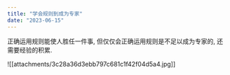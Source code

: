 ```yaml
---
title: "学会规则到成为专家"
date: "2023-06-15"
---
```


正确运用规则能使人胜任一件事, 但仅仅会正确运用规则是不足以成为专家的, 还需要经验的积累.

![[attachments/3c28a36d3ebb797c681c1f42f04d5a4.jpg]]